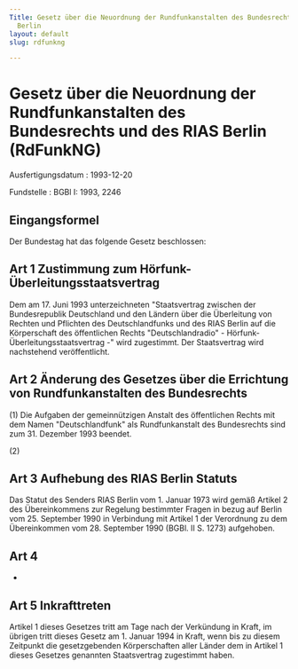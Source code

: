 ```yaml
---
Title: Gesetz über die Neuordnung der Rundfunkanstalten des Bundesrechts und des RIAS
  Berlin
layout: default
slug: rdfunkng

---
```


# Gesetz über die Neuordnung der Rundfunkanstalten des Bundesrechts und des RIAS Berlin (RdFunkNG)

Ausfertigungsdatum
:   1993-12-20

Fundstelle
:   BGBl I: 1993, 2246



## Eingangsformel

Der Bundestag hat das folgende Gesetz beschlossen:


## Art 1 Zustimmung zum Hörfunk-Überleitungsstaatsvertrag

Dem am 17. Juni 1993 unterzeichneten "Staatsvertrag zwischen der
Bundesrepublik Deutschland und den Ländern über die Überleitung von
Rechten und Pflichten des Deutschlandfunks und des RIAS Berlin auf die
Körperschaft des öffentlichen Rechts "Deutschlandradio" - Hörfunk-
Überleitungsstaatsvertrag -" wird zugestimmt. Der Staatsvertrag wird
nachstehend veröffentlicht.


## Art 2 Änderung des Gesetzes über die Errichtung von Rundfunkanstalten des Bundesrechts

(1) Die Aufgaben der gemeinnützigen Anstalt des öffentlichen Rechts
mit dem Namen "Deutschlandfunk" als Rundfunkanstalt des Bundesrechts
sind zum 31. Dezember 1993 beendet.

(2)


## Art 3 Aufhebung des RIAS Berlin Statuts

Das Statut des Senders RIAS Berlin vom 1. Januar 1973 wird gemäß
Artikel 2 des Übereinkommens zur Regelung bestimmter Fragen in bezug
auf Berlin vom 25. September 1990 in Verbindung mit Artikel 1 der
Verordnung zu dem Übereinkommen vom 28. September 1990 (BGBl. II S.
1273) aufgehoben.


## Art 4

-


## Art 5 Inkrafttreten

Artikel 1 dieses Gesetzes tritt am Tage nach der Verkündung in Kraft,
im übrigen tritt dieses Gesetz am 1. Januar 1994 in Kraft, wenn bis zu
diesem Zeitpunkt die gesetzgebenden Körperschaften aller Länder dem in
Artikel 1 dieses Gesetzes genannten Staatsvertrag zugestimmt haben.

